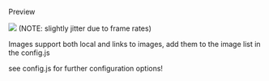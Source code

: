 Preview

![](https://github.com/Infekma/stream-widgets/blob/main/local/dual%20background%20sliders%20scene/preview_dual_backgroud_slide.gif)
(NOTE: slightly jitter due to frame rates)

Images support both local and links to images, add them to the image list in the config.js

see config.js for further configuration options!

